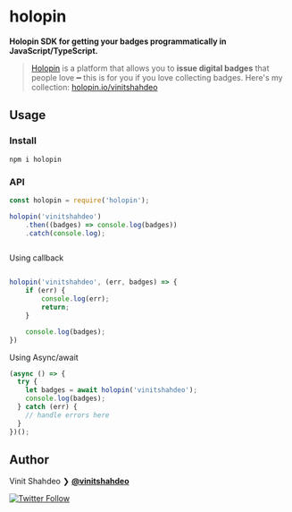 # holopin

**Holopin SDK for getting your badges programmatically in JavaScript/TypeScript.**

> [Holopin](https://www.holopin.io/) is a platform that allows you to **issue digital badges** that people love ━ this is for you if you love collecting badges. Here's my collection: [holopin.io/vinitshahdeo](https://www.holopin.io/vinitshahdeo)

## Usage

### Install

```
npm i holopin
```

### API

```javascript
const holopin = require('holopin');

holopin('vinitshahdeo')
    .then((badges) => console.log(badges))
    .catch(console.log);
```

```
```
Using callback

```javascript

holopin('vinitshahdeo', (err, badges) => {
    if (err) {
        console.log(err);
        return;
    }

    console.log(badges);
})

```

Using Async/await

```javascript
(async () => {
  try {
    let badges = await holopin('vinitshahdeo');
    console.log(badges);
  } catch (err) {
    // handle errors here
  }
})();
```

## Author

Vinit Shahdeo ❯ **[@vinitshahdeo](https://github.com/vinitshahdeo)**

[![Twitter Follow](https://img.shields.io/twitter/follow/Vinit_Shahdeo.svg?style=social)](https://twitter.com/Vinit_Shahdeo)

